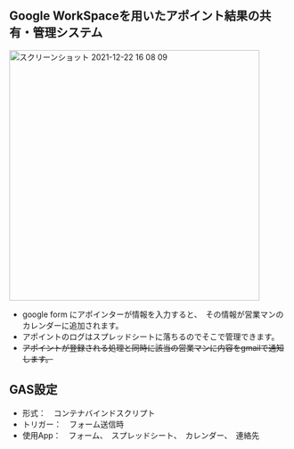 ## Google WorkSpaceを用いたアポイント結果の共有・管理システム


<img width="449" alt="スクリーンショット 2021-12-22 16 08 09" src="https://user-images.githubusercontent.com/55372083/147050474-fbaa51ac-0a6c-4c09-9c4e-a11239a4d930.png">

- google form にアポインターが情報を入力すると、　その情報が営業マンのカレンダーに追加されます。
- アポイントのログはスプレッドシートに落ちるのでそこで管理できます。
- ~~アポイントが登録される処理と同時に該当の営業マンに内容をgmailで通知します。~~

## GAS設定

- 形式：　コンテナバインドスクリプト
- トリガー：　フォーム送信時
- 使用App：　フォーム、　スプレッドシート、　カレンダー、　連絡先
